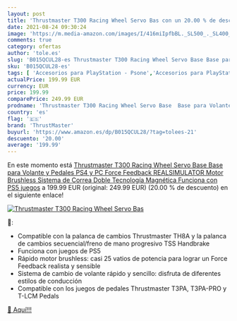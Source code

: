```yaml
---
layout: post
title: 'Thrustmaster T300 Racing Wheel Servo Bas con un 20.00 % de descuento'
date: 2021-08-24 09:30:24
image: 'https://m.media-amazon.com/images/I/416miIpfbBL._SL500_._SL400_.jpg'
comments: true
category: ofertas
author: 'tole.es'
slug: 'B015QCUL28-es Thrustmaster T300 Racing Wheel Servo Base Base para...'
sku: 'B015QCUL28-es'
tags: [ 'Accesorios para PlayStation - Psone','Accesorios para PlayStation 4','Accesorios para PlayStation 5','Hardware y juegos para PlayStation 4','Hardware y juegos para PlayStation 5','Mandos y controles para PlayStation 4','Mandos y controles para PlayStation 5','PlayStation: Juegos, consolas y accesorios','Sistemas heredados','Sistemas heredados de PlayStation','Videojuegos','Volantes para PlayStation 4','ps4','ps5','thrustmaster', ]
actualPrice: 199.99 EUR
currency: EUR
price: 199.99
comparePrice: 249.99 EUR
prodname: 'Thrustmaster T300 Racing Wheel Servo Base  Base para Volante y Pedales  PS4 y PC  Force Feedback REALSIMULATOR  Motor Brushless  Sistema de Correa Doble  Tecnología Magnética  Funciona con PS5 juegos'
country: 'es'
flag: '🇪🇸'
brand: 'ThrustMaster'
buyurl: 'https://www.amazon.es/dp/B015QCUL28/?tag=tolees-21'
descuento: '20.00'
average: '199.99'
---
```


En este momento está [Thrustmaster T300 Racing Wheel Servo Base  Base para Volante y Pedales  PS4 y PC  Force Feedback REALSIMULATOR  Motor Brushless  Sistema de Correa Doble  Tecnología Magnética  Funciona con PS5 juegos](https://www.amazon.es/dp/B015QCUL28/?tag=tolees-21) a 199.99 EUR (original: 249.99 EUR) (20.00 %  de descuento) en el siguiente enlace!

[![Thrustmaster T300 Racing Wheel Servo Bas](https://m.media-amazon.com/images/I/416miIpfbBL._SL500_._SL400_.jpg)](https://www.amazon.es/dp/B015QCUL28/?tag=tolees-21)

🔎:

- Compatible con la palanca de cambios Thrustmaster TH8A y la palanca de cambios secuencial/freno de mano progresivo TSS Handbrake
- Funciona con juegos de PS5
- Rápido motor brushless: casi 25 vatios de potencia para lograr un Force Feedback realista y sensible
- Sistema de cambio de volante rápido y sencillo: disfruta de diferentes estilos de conducción
- Compatible con los juegos de pedales Thrustmaster T3PA, T3PA-PRO y T-LCM Pedals

[🛒 Aquí!!!](https://www.amazon.es/dp/B015QCUL28/?tag=tolees-21)
